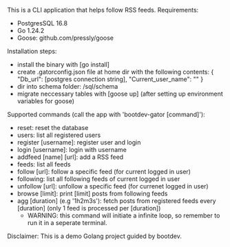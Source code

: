 This is a CLI application that helps follow RSS feeds.
Requirements:
  - PostgresSQL 16.8
  - Go 1.24.2
  - Goose: github.com/pressly/goose

Installation steps:
  - install the binary with [go install]
  - create .gatorconfig.json file at home dir with the following contents:
    {
      "Db_url": [postgres connection string],
      "Current_user_name": ""
    }
  - dir into schema folder: /sql/schema
  - migrate neccessary tables with [goose up] (after setting up environment variables for goose)

Supported commands (call the app with 'bootdev-gator [command]'):
  - reset: reset the database
  - users: list all registered users
  - register [username]: register user and login
  - login [username]: login with username
  - addfeed [name] [url]: add a RSS feed
  - feeds: list all feeds
  - follow [url]: follow a specific feed (for current logged in user)
  - following: list all following feeds of current logged in user
  - unfollow [url]: unfollow a specific feed (for currenet logged in user)
  - browse [limit]: print [limit] posts from following feeds
  - agg [duration] (e.g '1h2m3s'): fetch posts from registered feeds every [duration] (only 1 feed is processed per [duration])
    + WARNING: this command will initiate a infinite loop, so remember to run it in a seperate terminal.

Disclaimer: This is a demo Golang project guided by bootdev.
